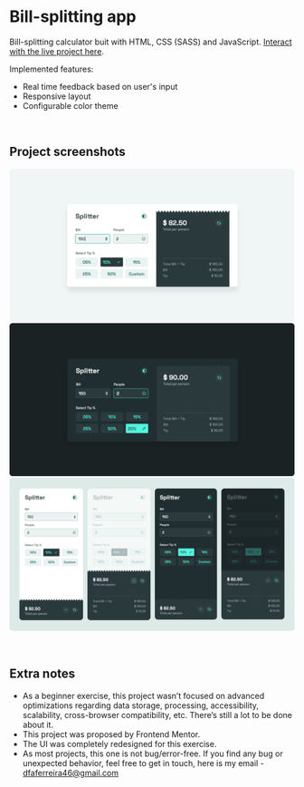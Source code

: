 # Bill-splitting app

Bill-splitting calculator buit with HTML, CSS (SASS) and JavaScript. [Interact with the live project here]().

Implemented features:

- Real time feedback based on user's input
- Responsive layout
- Configurable color theme

<br>

## Project screenshots

<img src=".github/project-screenshot-desktop-light-theme.png"><br>
<img src=".github/project-screenshot-desktop-dark-theme.png"><br>
<img src=".github/project-screenshot-mobile.png"><br>

<br>

## Extra notes

- As a beginner exercise, this project wasn’t focused on advanced optimizations regarding data storage, processing, accessibility, scalability, cross-browser compatibility, etc. There’s still a lot to be done about it.
- This project was proposed by Frontend Mentor.
- The UI was completely redesigned for this exercise.
- As most projects, this one is not bug/error-free. If you find any bug or unexpected behavior, feel free to get in touch, here is my email - dfaferreira46@gmail.com
